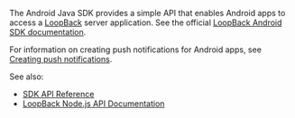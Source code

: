 The Android Java SDK provides a simple API that enables Android apps to access a
[LoopBack](http://docs.strongloop.com/loopback) server application. 
See the official [LoopBack Android SDK documentation](http://docs.strongloop.com/display/DOC/Android+SDK).

For information on creating push notifications for Android apps, see [Creating push notifications](http://docs.strongloop.com/display/DOC/Creating+push+notifications).

See also:

 * [SDK API Reference](http://apidocs.strongloop.com/loopback-android/api/index.html)
 * [LoopBack Node.js API Documentation](http://docs.strongloop.com/display/DOC/LoopBack+API)
